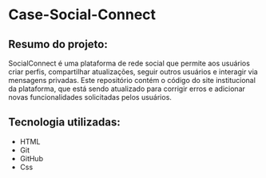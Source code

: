# Case-Social-Connect
## Resumo do projeto:
SocialConnect é uma plataforma de rede social que permite aos usuários criar perfis, compartilhar atualizações, seguir outros usuários e interagir via mensagens privadas. Este repositório contém o código do site institucional da plataforma, que está sendo atualizado para corrigir erros e adicionar novas funcionalidades solicitadas pelos usuários.
## Tecnologia utilizadas:
* HTML
* Git
* GitHub
* Css